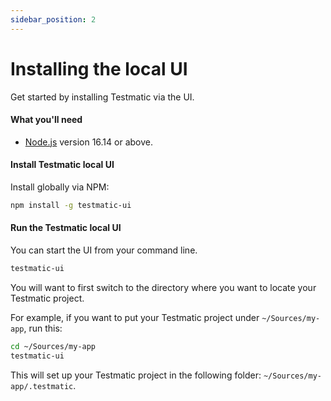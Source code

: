 ```yaml
---
sidebar_position: 2
---
```


# Installing the local UI

Get started by installing Testmatic via the UI.

#### What you'll need

- [Node.js](https://nodejs.org/en/download/) version 16.14 or above.

#### Install Testmatic local UI

Install globally via NPM:

```bash
npm install -g testmatic-ui
```

#### Run the Testmatic local UI

You can start the UI from your command line.

```bash
testmatic-ui
```

You will want to first switch to the directory where you want to locate your Testmatic project.

For example, if you want to put your Testmatic project under `~/Sources/my-app`, run this:

```bash
cd ~/Sources/my-app
testmatic-ui
```

This will set up your Testmatic project in the following folder: `~/Sources/my-app/.testmatic`.